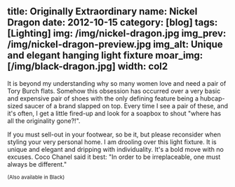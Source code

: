title: Originally Extraordinary
name: Nickel Dragon
date: 2012-10-15
category: [blog]
tags: [Lighting]
img: /img/nickel-dragon.jpg
img_prev: /img/nickel-dragon-preview.jpg
img_alt: Unique and elegant hanging light fixture
moar_img: [/img/black-dragon.jpg]
width: col2
---
It is beyond my understanding why so many women love and need a pair of Tory Burch flats.  Somehow this obsession has occurred over a very basic and expensive pair of shoes with the only defining feature being a hubcap-sized saucer of a brand slapped on top.  Every time I see a pair of these, and it's often, I get a little fired-up and look for a soapbox to shout "where has all the originality gone?!".  

If you must sell-out in your footwear, so be it, but please reconsider when styling your very personal home.  I am drooling over this light fixture.  It is unique and elegant and <span class="standout">dripping with individuality</span>.  It's a bold move with no excuses. Coco Chanel said it best: "In order to be irreplaceable, one must always be different."

<small>(Also available in Black)</small>